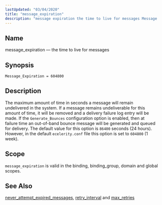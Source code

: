 ```yaml
---
lastUpdated: "03/04/2020"
title: "message_expiration"
description: "message expiration the time to live for messages Message Expiration 604800 The maximum amount of time in seconds a message will remain undelivered in the system If a message remains undeliverable for this amount of time it will be removed and a delivery failure log entry will be made If..."
---
```


<a name="conf.ref.message_expiration"></a> 
## Name

message_expiration — the time to live for messages

## Synopsis

`Message_Expiration = 604800`

<a name="idp10367712"></a> 
## Description

The maximum amount of time in seconds a message will remain undelivered in the system. If a message remains undeliverable for this amount of time, it will be removed and a delivery failure log entry will be made. If the `Generate_Bounces` configuration option is enabled, then at failure time an out-of-band bounce message will be generated and queued for delivery. The default value for this option is `86400` seconds (24 hours). However, in the default `ecelerity.conf` file this option is set to `604800` (1 week).

<a name="idp10371552"></a> 
## Scope

`message_expiration` is valid in the binding, binding_group, domain and global scopes.

<a name="idp10373632"></a> 
## See Also

[never_attempt_expired_messages](/momentum/3/3-reference/3-reference-conf-ref-never-attempt-expired-messages), [retry_interval](/momentum/3/3-reference/3-reference-conf-ref-retry-interval) and [max_retries](/momentum/3/3-reference/3-reference-conf-ref-max-retries)